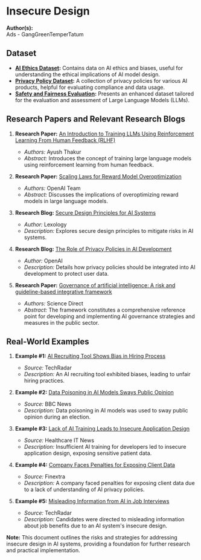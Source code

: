 # Insecure Design

**Author(s):**  
Ads - GangGreenTemperTatum

## Dataset
- **[AI Ethics Dataset](https://www.kaggle.com/code/alexisbcook/identifying-bias-in-ai):** Contains data on AI ethics and biases, useful for understanding the ethical implications of AI model design.
- **[Privacy Policy Dataset](https://www.kaggle.com/datasets/krist0phersmith/ai-4-privacy-pii-masking-en-38k):** A collection of privacy policies for various AI products, helpful for evaluating compliance and data usage.
- **[Safety and Fairness Evaluation](https://www.kaggle.com/datasets/strikoder/llm-evaluationhub):** Presents an enhanced dataset tailored for the evaluation and assessment of Large Language Models (LLMs).

## Research Papers and Relevant Research Blogs
1. **Research Paper:** [An Introduction to Training LLMs Using Reinforcement Learning From Human Feedback (RLHF)](https://wandb.ai/ayush-thakur/Intro-RLAIF/reports/An-Introduction-to-Training-LLMs-Using-Reinforcement-Learning-From-Human-Feedback-RLHF---VmlldzozMzYyNjcy)
   - _Authors:_ Ayush Thakur
   - _Abstract:_ Introduces the concept of training large language models using reinforcement learning from human feedback.

2. **Research Paper:** [Scaling Laws for Reward Model Overoptimization](https://openai.com/research/scaling-laws-for-reward-model-overoptimization)
   - _Authors:_ OpenAI Team
   - _Abstract:_ Discusses the implications of overoptimizing reward models in large language models.

3. **Research Blog:** [Secure Design Principles for AI Systems](https://www.lexology.com/library/detail.aspx?g=58bc82af-3be3-49fd-b362-2365d764bf8f)
   - _Author:_ Lexology
   - _Description:_ Explores secure design principles to mitigate risks in AI systems.

4. **Research Blog:** [The Role of Privacy Policies in AI Development](https://platform.openai.com/docs/models/how-we-use-your-data)
   - _Author:_ OpenAI
   - _Description:_ Details how privacy policies should be integrated into AI development to protect user data.

5. **Research Paper:** [Governance of artificial intelligence: A risk and guideline-based integrative framework](https://www.sciencedirect.com/science/article/abs/pii/S0740624X22000181)
   - _Authors:_ Science Direct
   - _Abstract:_ The framework constitutes a comprehensive reference point for developing and implementing AI governance strategies and measures in the public sector.

## Real-World Examples
1. **Example #1:** [AI Recruiting Tool Shows Bias in Hiring Process](https://www.techradar.com/news/ai-recruiting-tool-shows-bias-in-hiring-process)
   - _Source:_ TechRadar
   - _Description:_ An AI recruiting tool exhibited biases, leading to unfair hiring practices.

2. **Example #2:** [Data Poisoning in AI Models Sways Public Opinion](https://www.bbc.com/news/technology-56402379)
   - _Source:_ BBC News
   - _Description:_ Data poisoning in AI models was used to sway public opinion during an election.

3. **Example #3:** [Lack of AI Training Leads to Insecure Application Design](https://www.healthcareitnews.com/news/lack-ai-training-leads-insecure-application-design)
   - _Source:_ Healthcare IT News
   - _Description:_ Insufficient AI training for developers led to insecure application design, exposing sensitive patient data.

4. **Example #4:** [Company Faces Penalties for Exposing Client Data](https://www.finextra.com/newsarticle/36584/company-faces-penalties-for-exposing-client-data)
   - _Source:_ Finextra
   - _Description:_ A company faced penalties for exposing client data due to a lack of understanding of AI privacy policies.

5. **Example #5:** [Misleading Information from AI in Job Interviews](https://www.techradar.com/news/misleading-information-from-ai-in-job-interviews)
   - _Source:_ TechRadar
   - _Description:_ Candidates were directed to misleading information about job benefits due to an AI system's insecure design.

**Note:** This document outlines the risks and strategies for addressing insecure design in AI systems, providing a foundation for further research and practical implementation.
